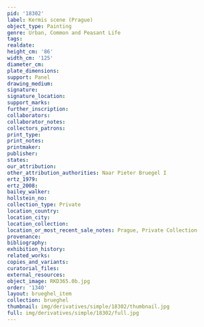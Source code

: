 ```yaml
---
pid: '18302'
label: Kermis scene (Prague)
object_type: Painting
genre: Urban, Common and Peasant Life
tags: 
realdate: 
height_cm: '86'
width_cm: '125'
diameter_cm: 
plate_dimensions: 
support: Panel
drawing_medium: 
signature: 
signature_location: 
support_marks: 
further_inscription: 
collaborators: 
collaborator_notes: 
collectors_patrons: 
print_type: 
print_notes: 
printmaker: 
publisher: 
states: 
our_attribution: 
other_attribution_authorities: Naar Pieter Bruegel I
ertz_1979: 
ertz_2008: 
bailey_walker: 
hollstein_no: 
collection_type: Private
location_country: 
location_city: 
location_collection: 
location_or_most_recent_sale_notes: Prague, Private Collection
provenance: 
bibliography: 
exhibition_history: 
related_works: 
copies_and_variants: 
curatorial_files: 
external_resources: 
object_image: RKD365.0b.jpg
order: '1340'
layout: brueghel_item
collection: brueghel
thumbnail: img/derivatives/simple/18302/thumbnail.jpg
full: img/derivatives/simple/18302/full.jpg
---
```

